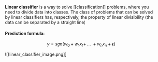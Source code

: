 **Linear classifier** is a way to solve [[classification]] problems, where you need to divide data into classes. The class of problems that can be solved by linear classifiers has, respectively, the property of linear divisibility (the data can be separated by a straight line)

#### Prediction formula:
$$
y = sgn(w_0 + w_1x_1 +\ \dots\ + w_nx_n + \epsilon)
$$

![[linear_classifier_image.png]]